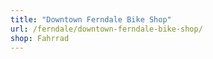 ```yaml
---
title: "Downtown Ferndale Bike Shop"
url: /ferndale/downtown-ferndale-bike-shop/
shop: Fahrrad
---
```

